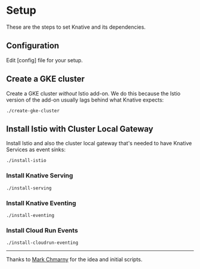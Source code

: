 # Setup

These are the steps to set Knative and its dependencies.

## Configuration

Edit [config] file for your setup.

## Create a GKE cluster

Create a GKE cluster *without* Istio add-on. We do this because the Istio version of the add-on usually lags behind what Knative expects:

```shell
./create-gke-cluster
```

## Install Istio with Cluster Local Gateway

Install Istio and also the cluster local gateway that's needed to have Knative Services as event sinks:

```shell
./install-istio
```

### Install Knative Serving

```shell
./install-serving
```

### Install Knative Eventing

```shell
./install-eventing
```

### Install Cloud Run Events

```shell
./install-cloudrun-eventing
```

-------

Thanks to [Mark Chmarny](https://github.com/mchmarny) for the idea and initial scripts.